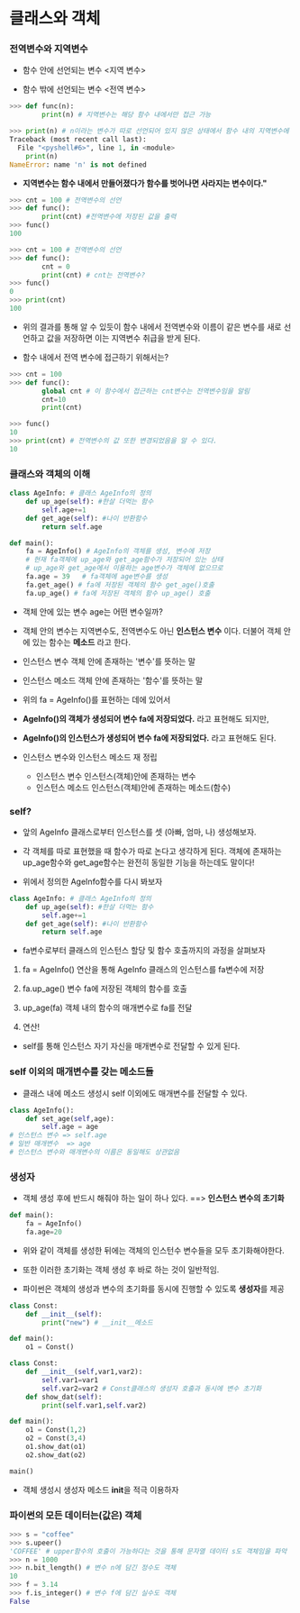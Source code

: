 # 클래스와 객체

### 전역변수와 지역변수

-   함수 안에 선언되는 변수 <지역 변수>

-   함수 밖에 선언되는 변수 <전역 변수>

```python
>>> def func(n):
        print(n) # 지역변수는 해당 함수 내에서만 접근 가능

>>> print(n) # n이라는 변수가 따로 선언되어 있지 않은 상태에서 함수 내의 지역변수에 접근하고자 하는 의도를 지녔을 때의 에러
Traceback (most recent call last):
  File "<pyshell#6>", line 1, in <module>
    print(n)
NameError: name 'n' is not defined
```

-   **지역변수는 함수 내에서 만들어졌다가 함수를 벗어나면 사라지는 변수이다."**

```python
>>> cnt = 100 # 전역변수의 선언
>>> def func():
        print(cnt) #전역변수에 저장된 값을 출력
>>> func()
100
```

```python
>>> cnt = 100 # 전역변수의 선언
>>> def func():
        cnt = 0
        print(cnt) # cnt는 전역변수?
>>> func()
0
>>> print(cnt)
100
```

-   위의 결과를 통해 알 수 있듯이 함수 내에서 전역변수와 이름이 같은 변수를 새로 선언하고 값을 저장하면 이는 지역변수 취급을 받게 된다.

-   함수 내에서 전역 변수에 접근하기 위해서는?

```python
>>> cnt = 100
>>> def func():
        global cnt # 이 함수에서 접근하는 cnt변수는 전역변수임을 알림
        cnt=10
        print(cnt)

>>> func()
10
>>> print(cnt) # 전역변수의 값 또한 변경되었음을 알 수 있다.
10
```

### 클래스와 객체의 이해

```python
class AgeInfo: # 클래스 AgeInfo의 정의
    def up_age(self): #한살 더먹는 함수
        self.age+=1
    def get_age(self): #나이 반환함수
        return self.age

def main():
    fa = AgeInfo() # AgeInfo의 객체를 생성, 변수에 저장
    # 현재 fa객체에 up_age와 get_age함수가 저장되어 있는 상태
    # up_age와 get_age에서 이용하는 age변수가 객체에 없으므로
    fa.age = 39   # fa객체에 age변수를 생성
    fa.get_age() # fa에 저장된 객체의 함수 get_age()호출
    fa.up_age() # fa에 저장된 객체의 함수 up_age() 호출
```

-   객체 안에 있는 변수 age는 어떤 변수일까?

-   객체 안의 변수는 지역변수도, 전역변수도 아닌 **인스턴스 변수** 이다. 더불어 객체 안에 있는 함수는 **메소드** 라고 한다.

-   인스턴스 변수 객체 안에 존재하는 '변수'를 뜻하는 말

-   인스턴스 메소드 객체 안에 존재하는 '함수'를 뜻하는 말

-   위의 fa = AgeInfo()를 표현하는 데에 있어서

-   **AgeInfo()의 객체가 생성되어 변수 fa에 저장되었다.** 라고 표현해도 되지만,

-   **AgeInfo()의 인스턴스가 생성되어 변수 fa에 저장되었다.** 라고 표현해도 된다.

-   인스턴스 변수와 인스턴스 메소드 재 정립
    -   인스턴스 변수 인스턴스(객체)안에 존재하는 변수
    -   인스턴스 메소드 인스턴스(객체)안에 존재하는 메소드(함수)

### self?

-   앞의 AgeInfo 클래스로부터 인스턴스를 셋 (아빠, 엄마, 나) 생성해보자.

-   각 객체를 따로 표현했을 때 함수가 따로 논다고 생각하게 된다. 객체에 존재하는 up_age함수와 get_age함수는 완전히 동일한 기능을 하는데도 말이다!

-   위에서 정의한 AgeInfo함수를 다시 봐보자

```python
class AgeInfo: # 클래스 AgeInfo의 정의
    def up_age(self): #한살 더먹는 함수
        self.age+=1
    def get_age(self): #나이 반환함수
        return self.age
```

-   fa변수로부터 클래스의 인스턴스 할당 및 함수 호출까지의 과정을 살펴보자

1. fa = AgeInfo() 연산을 통해 AgeInfo 클래스의 인스턴스를 fa변수에 저장

2. fa.up_age() 변수 fa에 저장된 객체의 함수를 호출

3. up_age(fa) 객체 내의 함수의 매개변수로 fa를 전달

4. 연산!

-   self를 통해 인스턴스 자기 자신을 매개변수로 전달할 수 있게 된다.

### self 이외의 매개변수를 갖는 메소드들

-   클래스 내에 메소드 생성시 self 이외에도 매개변수를 전달할 수 있다.

```python
class AgeInfo():
    def set_age(self,age):
        self.age = age
# 인스턴스 변수 => self.age
# 일반 매개변수  => age
# 인스턴스 변수와 매개변수의 이름은 동일해도 상관없음
```

### 생성자

-   객체 생성 후에 반드시 해줘야 하는 일이 하나 있다. ==> **인스턴스 변수의 초기화**

```python
def main():
    fa = AgeInfo()
    fa.age=20
```

-   위와 같이 객체를 생성한 뒤에는 객체의 인스턴수 변수들을 모두 초기화해야한다.

-   또한 이러한 초기화는 객체 생성 후 바로 하는 것이 일반적임.

-   파이썬은 객체의 생성과 변수의 초기화를 동시에 진행할 수 있도록 **생성자**를 제공

```python
class Const:
    def __init__(self):
        print("new") # __init__메소드

def main():
    o1 = Const()
```

```python
class Const:
    def __init__(self,var1,var2):
        self.var1=var1
        self.var2=var2 # Const클래스의 생성자 호출과 동시에 변수 초기화
    def show_dat(self):
        print(self.var1,self.var2)

def main():
    o1 = Const(1,2)
    o2 = Const(3,4)
    o1.show_dat(o1)
    o2.show_dat(o2)

main()
```

-   객체 생성시 생성자 메소드 **init**을 적극 이용하자

### 파이썬의 모든 데이터는(값은) 객체

```python
>>> s = "coffee"
>>> s.upeer()
'COFFEE' # upper함수의 호출이 가능하다는 것을 통해 문자열 데이터 s도 객체임을 파악
>>> n = 1000
>>> n.bit_length() # 변수 n에 담긴 정수도 객체
10
>>> f = 3.14
>>> f.is_integer() # 변수 f에 담긴 실수도 객체
False
```
